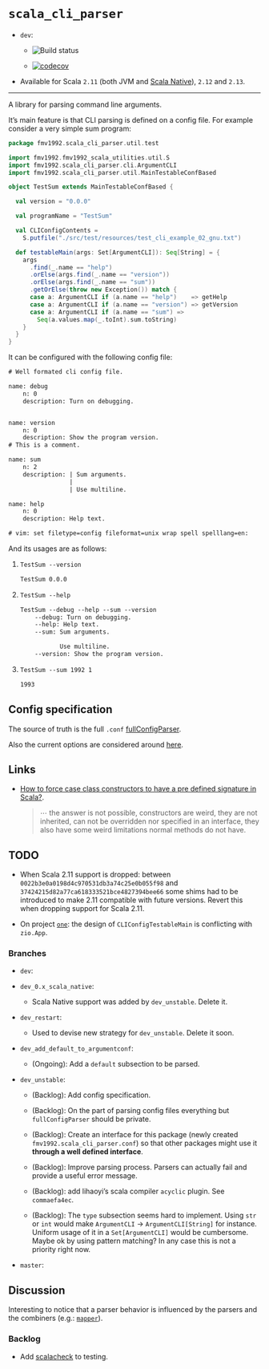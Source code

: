[comment]: # ( ???: XXX: Do not edit this file directly! Edit `./documentation/readme.md` and `make` this file.)

# `scala_cli_parser`

  - `dev`:
    
      - ![Build
        status](https://travis-ci.com/fmv1992/scala_cli_parser.svg?branch=dev)
    
      - [![codecov](https://codecov.io/gh/fmv1992/scala_cli_parser/branch/dev/graph/badge.svg)](https://codecov.io/gh/fmv1992/scala_cli_parser)

  - Available for Scala `2.11` (both JVM and [Scala
    Native](http://www.scala-native.org/en/latest/user/sbt.html)),
    `2.12` and `2.13`.

-----

A library for parsing command line arguments.

It’s main feature is that CLI parsing is defined on a config file. For
example consider a very simple sum program:

``` scala numberLines
package fmv1992.scala_cli_parser.util.test

import fmv1992.fmv1992_scala_utilities.util.S
import fmv1992.scala_cli_parser.cli.ArgumentCLI
import fmv1992.scala_cli_parser.util.MainTestableConfBased

object TestSum extends MainTestableConfBased {

  val version = "0.0.0"

  val programName = "TestSum"

  val CLIConfigContents =
    S.putfile("./src/test/resources/test_cli_example_02_gnu.txt")

  def testableMain(args: Set[ArgumentCLI]): Seq[String] = {
    args
      .find(_.name == "help")
      .orElse(args.find(_.name == "version"))
      .orElse(args.find(_.name == "sum"))
      .getOrElse(throw new Exception()) match {
      case a: ArgumentCLI if (a.name == "help")    => getHelp
      case a: ArgumentCLI if (a.name == "version") => getVersion
      case a: ArgumentCLI if (a.name == "sum") =>
        Seq(a.values.map(_.toInt).sum.toString)
    }
  }
}
```

It can be configured with the following config file:

``` default numberLines
# Well formated cli config file.

name: debug
    n: 0
    description: Turn on debugging.


name: version
    n: 0
    description: Show the program version.
# This is a comment.

name: sum
    n: 2
    description: | Sum arguments.
                 |
                 | Use multiline.

name: help
    n: 0
    description: Help text.

# vim: set filetype=config fileformat=unix wrap spell spelllang=en:
```

And its usages are as follows:

1.  ``` default numberLines
    TestSum --version
    ```
    
    ``` default numberLines
    TestSum 0.0.0
    ```

2.  ``` default numberLines
    TestSum --help
    ```
    
    ``` default numberLines
    TestSum --debug --help --sum --version
        --debug: Turn on debugging.
        --help: Help text.
        --sum: Sum arguments.
    
               Use multiline.
        --version: Show the program version.
    ```

3.  ``` default numberLines
    TestSum --sum 1992 1
    ```
    
    ``` default numberLines
    1993
    ```

## Config specification

The source of truth is the full `.conf`
[fullConfigParser](https://github.com/fmv1992/scala_cli_parser/blob/4d0e4ab10951b81cec7f2fe8d8c0ce5e08a1308a/scala_cli_parser/src/main/scala/conf/ConfigFileParser.scala#L22).

Also the current options are considered around
[here](https://github.com/fmv1992/scala_cli_parser/blob/4d0e4ab10951b81cec7f2fe8d8c0ce5e08a1308a/scala_cli_parser/src/main/scala/cli/ParserCLI.scala#L153).

## Links

  - [How to force case class constructors to have a pre defined
    signature in
    Scala?](https://stackoverflow.com/questions/65544763/how-to-force-case-class-constructors-to-have-a-pre-defined-signature-in-scala).
    
    > ⋯ the answer is not possible, constructors are weird, they are not
    > inherited, can not be overridden nor specified in an interface,
    > they also have some weird limitations normal methods do not have.

## TODO

  - When Scala 2.11 support is dropped: between
    `0022b3e0a0198d4c970531db3a74c25e0b055f98` and
    `37424215d82a77ca618333521bce4827394bee66` some shims had to be
    introduced to make 2.11 compatible with future versions. Revert this
    when dropping support for Scala 2.11.

  - On project
    [`one`](https://github.com/SemanticSugar/one/blob/947e498e0b46ce7a27a5fb2d6e7ba67685c85b7e/one/src/main/scala/One.scala#L15):
    the design of `CLIConfigTestableMain` is conflicting with `zio.App`.

### Branches

  - `dev`:

  - `dev_0.x_scala_native`:
    
      - Scala Native support was added by `dev_unstable`. Delete it.

  - `dev_restart`:
    
      - Used to devise new strategy for `dev_unstable`. Delete it soon.

  - `dev_add_default_to_argumentconf`:
    
      - (Ongoing): Add a `default` subsection to be parsed.

  - `dev_unstable`:
    
      - (Backlog): Add config specification.
    
      - (Backlog): On the part of parsing config files everything but
        `fullConfigParser` should be private.
    
      - (Backlog): Create an interface for this package (newly created
        `fmv1992.scala_cli_parser.conf`) so that other packages might
        use it **through a well defined interface**.
    
      - (Backlog): Improve parsing process. Parsers can actually fail
        and provide a useful error message.
    
      - (Backlog): add lihaoyi’s scala compiler `acyclic` plugin. See
        `commaefa4ec`.
    
      - (Backlog): The `type` subsection seems hard to implement. Using
        `str` or `int` would make `ArgumentCLI` → `ArgumentCLI[String]`
        for instance. Uniform usage of it in a `Set[ArgumentCLI]` would
        be cumbersome. Maybe ok by using pattern matching? In any case
        this is not a priority right now.

  - `master`:

## Discussion

Interesting to notice that a parser behavior is influenced by the
parsers and the combiners (e.g.:
[`mapper`](https://github.com/fmv1992/scala_cli_parser/blob/e62ad7327eb7e46406bb94bf40ad82e418f4550b/scala_cli_parser/src/main/scala/conf/ParserUtils.scala#L125)).

### Backlog

  - Add [scalacheck](https://www.scalacheck.org/) to testing.

<!-- vim: set foldexpr=0 filetype=pandoc fileformat=unix nowrap spell spelllang=en: -->
